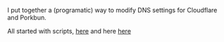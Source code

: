 I put together a (programatic) way to modify DNS settings for Cloudflare and Porkbun.

All started with scripts, [here](https://github.com/JAlcocerT/waiting-to-landing/blob/main/cloudflare-dns-updater.py) and here [here](https://github.com/JAlcocerT/waiting-to-landing/blob/main/porkbun-domains.py)
